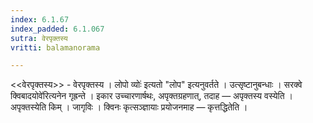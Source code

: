 ```yaml
---
index: 6.1.67
index_padded: 6.1.067
sutra: वेरपृक्तस्य
vritti: balamanorama

---
```

<<वेरपृक्तस्य>> - वेरपृक्तस्य । लोपो व्योः॑ इत्यतो "लोप" इत्यनुवर्तते । उत्सृष्टानुबन्धाः । सरक्वे क्विबादयोवे॑रित्यनेन गृह्रन्ते । इकार उच्चारणार्षथः, अपृक्तग्रहणात्, तदाह — अपृक्तस्य वस्येति । अपृक्तस्येति किम्  । जागृविः । क्विनः कृत्सञ्ज्ञायाः प्रयोजनमाह — कृत्तद्धितेति । 